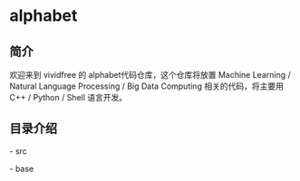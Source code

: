 # alphabet

## 简介

欢迎来到 vividfree 的 alphabet代码仓库，这个仓库将放置 Machine Learning / Natural Language Processing / Big Data Computing 相关的代码，将主要用 C++ / Python / Shell 语言开发。

## 目录介绍

\- src

  \- base
